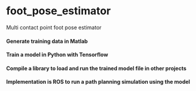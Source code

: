 # foot_pose_estimator

Multi contact point foot pose estimator

#### Generate training data in Matlab

#### Train a model in Python with Tensorflow

#### Compile a library to load and run the trained model file in other projects

#### Implementation is ROS to run a path planning simulation using the model


